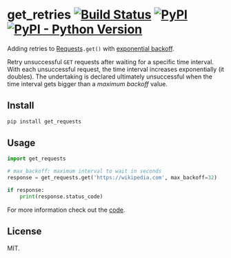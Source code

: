 # get_retries [![Build Status](https://travis-ci.com/jfilter/get_retries.svg?branch=master)](https://travis-ci.com/jfilter/get_retries) [![PyPI](https://img.shields.io/pypi/v/get_retries.svg)](https://pypi.org/project/get_retries/) [![PyPI - Python Version](https://img.shields.io/pypi/pyversions/get_retries.svg)](https://pypi.org/project/get_retries/)

Adding retries to [Requests](https://github.com/requests/requests)`.get()` with [exponential backoff](https://en.wikipedia.org/wiki/Exponential_backoff).

Retry unsuccessful `GET` requests after waiting for a specific time interval. With each unsuccessful request, the time interval increases exponentially (it doubles). The undertaking is declared ultimately unsuccessful when the time interval gets bigger than a _maximum backoff_ value.

## Install

```bash
pip install get_requests
```

## Usage

```python
import get_requests

# max_backoff: maximum interval to wait in seconds
response = get_requests.get('https://wikipedia.com', max_backoff=32)

if response:
    print(response.status_code)
```

For more information check out the [code](get_retries/get.py).

## License

MIT.
